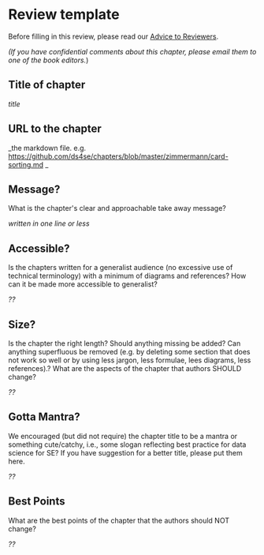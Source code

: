 # Review template

Before filling in this review, please read our [Advice to Reviewers](how2review.md).

_(If you have confidential comments about this chapter, please email them to one of the book editors._)

## Title of chapter

_title_

## URL to the chapter

_the markdown file. e.g. https://github.com/ds4se/chapters/blob/master/zimmermann/card-sorting.md _

## Message?

What is the chapter's  clear and approachable take away message?

_written in one line or less_

## Accessible?

Is the chapters written for a generalist audience (no excessive use of technical terminology) with a minimum of diagrams and references?
How can it be made more accessible to generalist?

_??_

## Size?

Is the chapter the right length?
Should anything missing be added?
Can anything superfluous be removed (e.g. by deleting some section that does not work so well or  by using less jargon, less formulae, lees diagrams, less references).?
What are the aspects of the chapter that authors  SHOULD  change?

_??_

## Gotta Mantra?

We encouraged (but did not require) the chapter title to be a mantra or something cute/catchy, i.e., some slogan reflecting best practice for data science for SE?  If you have suggestion for a better title, please put them here.

_??_

## Best Points

What are the best points of the chapter that the authors should NOT change?

_??_

